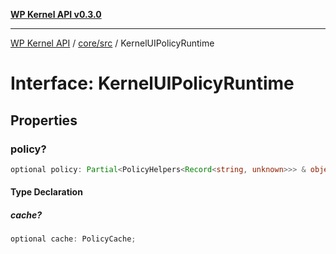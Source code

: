 [**WP Kernel API v0.3.0**](../../../README.md)

---

[WP Kernel API](../../../README.md) / [core/src](../README.md) / KernelUIPolicyRuntime

# Interface: KernelUIPolicyRuntime

## Properties

### policy?

```ts
optional policy: Partial<PolicyHelpers<Record<string, unknown>>> & object;
```

#### Type Declaration

##### cache?

```ts
optional cache: PolicyCache;
```
